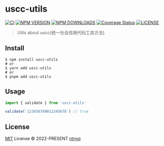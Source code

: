# uscc-utils

[![CI](https://github.com/ntnyq/uscc-utils/workflows/CI/badge.svg)](https://github.com/ntnyq/uscc-utils/actions)
[![NPM VERSION](https://img.shields.io/npm/v/uscc-utils.svg)](https://www.npmjs.com/package/uscc-utils)
[![NPM DOWNLOADS](https://img.shields.io/npm/dy/uscc-utils.svg)](https://www.npmjs.com/package/uscc-utils)
[![Coverage Status](https://coveralls.io/repos/github/ntnyq/uscc-utils/badge.svg?branch=main)](https://coveralls.io/github/ntnyq/uscc-utils?branch=main)
[![LICENSE](https://img.shields.io/github/license/ntnyq/uscc-utils.svg)](https://github.com/ntnyq/uscc-utils/blob/main/LICENSE)

> Utils about uscc(统一社会信用代码工具方法).

## Install

```shell
$ npm install uscc-utils
# or
$ yarn add uscc-utils
# or
$ pnpm add uscc-utils
```

## Usage

```js
import { validate } from 'uscc-utils'

validate(`123456789012345678`) // true
```

## License

[MIT](./LICENSE) License © 2022-PRESENT [ntnyq](https://github.com/ntnyq)
